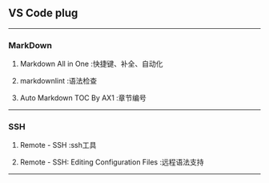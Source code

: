<!-- vscode插件 -->
## **VS Code plug**

- - -

### MarkDown

1. Markdown All in One :快捷键、补全、自动化

2. markdownlint :语法检查

3. Auto Markdown TOC By AX1 :章节编号

- - -

### SSH

1. Remote - SSH :ssh工具

2. Remote - SSH: Editing Configuration Files :远程语法支持

- - -
